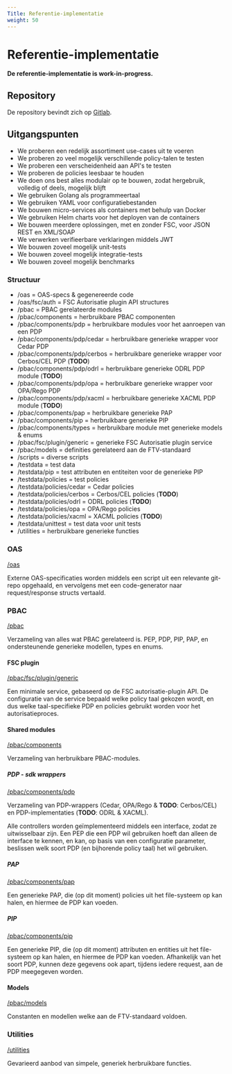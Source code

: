 ```yaml
---
Title: Referentie-implementatie
weight: 50
---
```


# Referentie-implementatie

**De referentie-implementatie is work-in-progress.**

## Repository

De repository bevindt zich op [Gitlab](https://gitlab.com/digilab.overheid.nl/ecosystem/ftv/ftv-implementatie).

## Uitgangspunten

- We proberen een redelijk assortiment use-cases uit te voeren
- We proberen zo veel mogelijk verschillende policy-talen te testen
- We proberen een verscheidenheid aan API's te testen
- We proberen de policies leesbaar te houden
- We doen ons best alles modulair op te bouwen, zodat hergebruik, volledig of deels, mogelijk blijft
- We gebruiken Golang als programmeertaal
- We gebruiken YAML voor configuratiebestanden
- We bouwen micro-services als containers met behulp van Docker
- We gebruiken Helm charts voor het deployen van de containers
- We bouwen meerdere oplossingen, met en zonder FSC, voor JSON REST en XML/SOAP
- We verwerken verifieerbare verklaringen middels JWT
- We bouwen zoveel mogelijk unit-tests
- We bouwen zoveel mogelijk integratie-tests
- We bouwen zoveel mogelijk benchmarks

### Structuur

- /oas = OAS-specs & gegenereerde code
- /oas/fsc/auth = FSC Autorisatie plugin API structures
- /pbac = PBAC gerelateerde modules
- /pbac/components = herbruikbare PBAC componenten
- /pbac/components/pdp = herbruikbare modules voor het aanroepen van een PDP
- /pbac/components/pdp/cedar = herbruikbare generieke wrapper voor Cedar PDP
- /pbac/components/pdp/cerbos = herbruikbare generieke wrapper voor Cerbos/CEL PDP (**TODO**)
- /pbac/components/pdp/odrl = herbruikbare generieke ODRL PDP module (**TODO**)
- /pbac/components/pdp/opa = herbruikbare generieke wrapper voor OPA/Rego PDP
- /pbac/components/pdp/xacml = herbruikbare generieke XACML PDP module (**TODO**)
- /pbac/components/pap = herbruikbare generieke PAP
- /pbac/components/pip = herbruikbare generieke PIP
- /pbac/components/types = herbruikbare module met generieke models & enums
- /pbac/fsc/plugin/generic = generieke FSC Autorisatie plugin service
- /pbac/models = definities gerelateerd aan de FTV-standaard
- /scripts = diverse scripts
- /testdata = test data
- /testdata/pip = test attributen en entiteiten voor de generieke PIP
- /testdata/policies = test policies
- /testdata/policies/cedar = Cedar policies
- /testdata/policies/cerbos = Cerbos/CEL policies (**TODO**)
- /testdata/policies/odrl = ODRL policies (**TODO**)
- /testdata/policies/opa = OPA/Rego policies
- /testdata/policies/xacml = XACML policies (**TODO**)
- /testdata/unittest = test data voor unit tests
- /utilities = herbruikbare generieke functies

### OAS
[/oas](https://gitlab.com/digilab.overheid.nl/ecosystem/ftv/ftv-implementatie/-/tree/main/oas?ref_type=heads)

Externe OAS-specificaties worden middels een script uit een relevante git-repo opgehaald,
en vervolgens met een code-generator naar request/response structs vertaald.

### PBAC
[/pbac](https://gitlab.com/digilab.overheid.nl/ecosystem/ftv/ftv-implementatie/-/tree/main/pbac?ref_type=heads)

Verzameling van alles wat PBAC gerelateerd is.
PEP, PDP, PIP, PAP, en ondersteunende generieke modellen, types en enums.

#### FSC plugin
[/pbac/fsc/plugin/generic](https://gitlab.com/digilab.overheid.nl/ecosystem/ftv/ftv-implementatie/-/tree/main/pbac/fsc/plugin/generic?ref_type=heads)

Een minimale service, gebaseerd op de FSC autorisatie-plugin API.
De configuratie van de service bepaald welke policy taal gekozen wordt,
en dus welke taal-specifieke PDP en policies gebruikt worden voor het autorisatieproces.

#### Shared modules
[/pbac/components](https://gitlab.com/digilab.overheid.nl/ecosystem/ftv/ftv-implementatie/-/tree/main/pbac/components?ref_type=heads)

Verzameling van herbruikbare PBAC-modules.

##### PDP - sdk wrappers
[/pbac/components/pdp](https://gitlab.com/digilab.overheid.nl/ecosystem/ftv/ftv-implementatie/-/tree/main/pbac/components/pdp?ref_type=heads)

Verzameling van PDP-wrappers (Cedar, OPA/Rego & **TODO**: Cerbos/CEL) en PDP-implementaties (**TODO**: ODRL & XACML).

Alle controllers worden geïmplementeerd middels een interface, zodat ze uitwisselbaar zijn.
Een PEP die een PDP wil gebruiken hoeft dan alleen de interface te kennen, en kan, op basis van een configuratie parameter,
beslissen welk soort PDP (en bijhorende policy taal) het wil gebruiken.

##### PAP
[/pbac/components/pap](https://gitlab.com/digilab.overheid.nl/ecosystem/ftv/ftv-implementatie/-/tree/main/pbac/components/pap?ref_type=heads)

Een generieke PAP, die (op dit moment) policies uit het file-systeem op kan halen, en hiermee de PDP kan voeden. 

##### PIP
[/pbac/components/pip](https://gitlab.com/digilab.overheid.nl/ecosystem/ftv/ftv-implementatie/-/tree/main/pbac/components/pip?ref_type=heads)

Een generieke PIP, die (op dit moment) attributen en entities uit het file-systeem op kan halen, en hiermee de PDP kan voeden.
Afhankelijk van het soort PDP, kunnen deze gegevens ook apart, tijdens iedere request, aan de PDP meegegeven worden.

#### Models
[/pbac/models](https://gitlab.com/digilab.overheid.nl/ecosystem/ftv/ftv-implementatie/-/tree/main/pbac/models?ref_type=heads)

Constanten en modellen welke aan de FTV-standaard voldoen.

### Utilities
[/utilities](https://gitlab.com/digilab.overheid.nl/ecosystem/ftv/ftv-implementatie/-/tree/main/utilities?ref_type=heads)

Gevarieerd aanbod van simpele, generiek herbruikbare functies.
